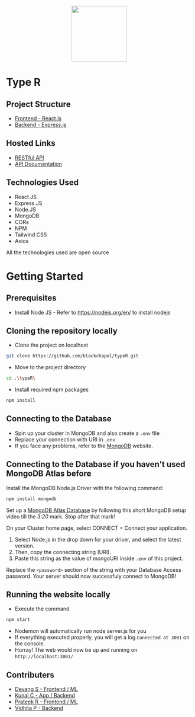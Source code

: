 <p align='center'><img src='https://user-images.githubusercontent.com/80096027/216803753-3d35ba81-c629-46d3-80f8-7d194cce2773.png' width="150" ></p>

# Type R

## Project Structure

- [Frontend - React.js](https://github.com/blackchapel/typer/tree/frontend)
- [Backend - Express.js](https://github.com/blackchapel/typer/tree/backend)

## Hosted Links
- [RESTful API](https://typer-production.up.railway.app/api)
- [API Documentation](https://typer-production.up.railway.app/api/docs)

## Technologies Used
- React.JS
- Express.JS
- Node.JS
- MongoDB
- CORs
- NPM 
- Tailwind CSS
- Axios

All the technologies used are open source

# Getting Started

## Prerequisites
- Install Node JS - Refer to https://nodejs.org/en/ to install nodejs

## Cloning the repository locally
- Clone the project on localhost
```bash
git clone https://github.com/blackchapel/typeR.git
```
- Move to the project directory
```bash
cd .\typeR\
```
- Install required npm packages
```bash
npm install
```
## Connecting to the Database
- Spin up your cluster in MongoDB and also create a `.env` file
- Replace your connection with URI in `.env`
- If you face any problems, refer to the [MongoDB](https://www.mongodb.com/blog/postquick-start-nodejs-mongodb--how-to-get-connected-to-your-database) website.

## Connecting to the Database if you haven't used MongoDB Atlas before
Install the MongoDB Node.js Driver with the following command:
```bash
npm install mongodb
```

Set up a [MongoDB Atlas Database](https://www.youtube.com/watch?v=rPqRyYJmx2g) by following this short MongoDB setup video till the *3:20* mark. Stop after that mark!

On your Cluster home page, select CONNECT > Connect your application. 
1. Select Node.js in the drop down for your driver, and select the latest version. 
2. Then, copy the connecting string (URI).
3. Paste this string as the value of mongoURI inside `.env` of this project.

Replace the `<password>` section of the string with your Database Access password. Your server should now successfuly connect to MongoDB!

## Running the website locally
- Execute the command 
```bash
npm start
```
- Nodemon will automatically run node server.js for you
- If everything executed properly, you will get a log `Connected at 3001` on the console.
- Hurray! The web would now be up and running on `http://localhost:3001/`

## Contributers

- [Devang S - Frontend / ML](https://github.com/Devang-Shah-49)
- [Kunal C - App / Backend](https://github.com/blackchapel)
- [Prateek R - Frontend / ML](https://github.com/PrateekR16)
- [Vidhita P - Backend](https://github.com/vidhitapai)
